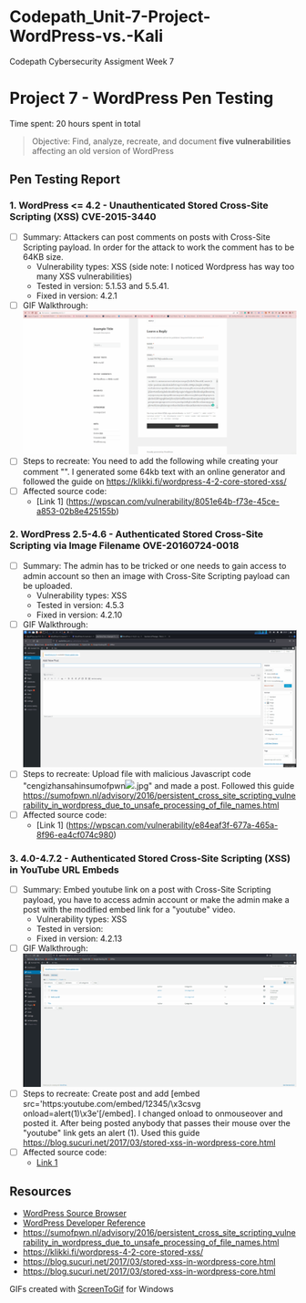# Codepath_Unit-7-Project-WordPress-vs.-Kali
Codepath Cybersecurity Assigment Week 7
# Project 7 - WordPress Pen Testing

Time spent: 20 hours spent in total

> Objective: Find, analyze, recreate, and document **five vulnerabilities** affecting an old version of WordPress

## Pen Testing Report

### 1. WordPress <= 4.2 - Unauthenticated Stored Cross-Site Scripting (XSS) CVE-2015-3440

- [ ] Summary: Attackers can post comments on posts with Cross-Site Scripting payload. In order for the attack to work the comment has to be 64KB size. 
  - Vulnerability types: XSS (side note: I noticed Wordpress has way too many XSS vulnerabilities)
  - Tested in version: 5.1.53 and 5.5.41.
  - Fixed in version: 4.2.1
- [ ] GIF Walkthrough: <img src="xss_vulnerability.gif" alt="XSS inside Comment">
- [ ] Steps to recreate: You need to add the following while creating your comment "<a title='x onmouseover=alert(unescape(/hello%20world/.source)) style=position:absolute;left:0;top:0;width:5000px;height:5000px  AAAAAAAAAAAA...[64 kb]..AAA'></a>". I generated some 64kb text with an online generator and followed the guide on https://klikki.fi/wordpress-4-2-core-stored-xss/
- [ ] Affected source code:
  - [Link 1] (https://wpscan.com/vulnerability/8051e64b-f73e-45ce-a853-02b8e425155b)
  
### 2. WordPress 2.5-4.6 - Authenticated Stored Cross-Site Scripting via Image Filename OVE-20160724-0018

- [ ] Summary: The admin has to be tricked or one needs to gain access to admin account so then an image with Cross-Site Scripting payload can be uploaded.
  - Vulnerability types: XSS
  - Tested in version: 4.5.3
  - Fixed in version: 4.2.10
- [ ] GIF Walkthrough: <img src="xss_imagevulnerability.gif" alt="XSS Using Image">
- [ ] Steps to recreate: Upload file with malicious Javascript code "cengizhansahinsumofpwn<img src=a onerror=alert(document.cookie)>.jpg" and made a post. Followed this guide https://sumofpwn.nl/advisory/2016/persistent_cross_site_scripting_vulnerability_in_wordpress_due_to_unsafe_processing_of_file_names.html
- [ ] Affected source code:
  - [Link 1] (https://wpscan.com/vulnerability/e84eaf3f-677a-465a-8f96-ea4cf074c980)

### 3. 4.0-4.7.2 - Authenticated Stored Cross-Site Scripting (XSS) in YouTube URL Embeds 

- [ ] Summary: Embed youtube link on a post with Cross-Site Scripting payload, you have to access admin account or make the admin make a post with the modified embed link for a "youtube" video.
  - Vulnerability types: XSS
  - Tested in version: 
  - Fixed in version: 4.2.13
- [ ] GIF Walkthrough: <img src="xss_youtubelinlkvulnerability.gif" alt="XSS Using Youtube Link">
- [ ] Steps to recreate: Create post and add [embed src='https:youtube.com/embed/12345/\x3csvg onload=alert(1)\x3e'[/embed]. I changed onload to onmouseover and posted it. After being posted anybody that passes their mouse over the "youtube" link gets an alert (1). Used this guide https://blog.sucuri.net/2017/03/stored-xss-in-wordpress-core.html
- [ ] Affected source code: 
  - [Link 1](https://wpscan.com/vulnerability/3ee54fc3-f4b4-4c35-8285-9d6719acecf0)


## Resources

- [WordPress Source Browser](https://core.trac.wordpress.org/browser/)
- [WordPress Developer Reference](https://developer.wordpress.org/reference/)
- https://sumofpwn.nl/advisory/2016/persistent_cross_site_scripting_vulnerability_in_wordpress_due_to_unsafe_processing_of_file_names.html
- https://klikki.fi/wordpress-4-2-core-stored-xss/
- https://blog.sucuri.net/2017/03/stored-xss-in-wordpress-core.html
- https://blog.sucuri.net/2017/03/stored-xss-in-wordpress-core.html

GIFs created with [ScreenToGif](https://www.screentogif.com/) for Windows

